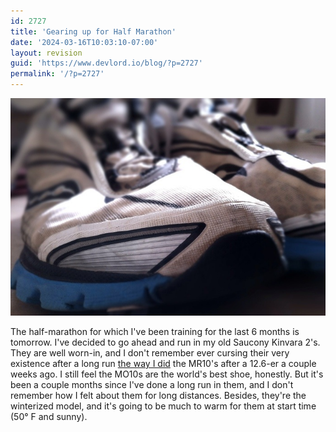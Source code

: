 ```yaml
---
id: 2727
title: 'Gearing up for Half Marathon'
date: '2024-03-16T10:03:10-07:00'
layout: revision
guid: 'https://www.devlord.io/blog/?p=2727'
permalink: '/?p=2727'
---
```


<a href="/assets/img/2011/12/20111226-120702.jpg"><img class="alignnone size-full" src="/assets/img/2011/12/20111226-120702.jpg?w=584" alt="" /></a>

The half-marathon for which I've been training for the last 6 months is tomorrow. I've decided to go ahead and run in my old Saucony Kinvara 2's. They are well worn-in, and I don't remember ever cursing their very existence after a long run <a href="https://www.devlord.io/blog/2012/02/19/mr10-runners-world-editors-choice/">the way I did</a> the MR10's after a 12.6-er a couple weeks ago. I still feel the MO10s are the world's best shoe, honestly. But it's been a couple months since I've done a long run in them, and I don't remember how I felt about them for long distances. Besides, they're the winterized model, and it's going to be much to warm for them at start time (50° F and sunny).